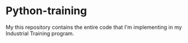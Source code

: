 # Python-training
My this repository contains the entire code that I'm implementing in my Industrial Training program.
